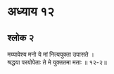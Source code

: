 # अध्याय १२

## श्लोक २

मय्यावेश्य मनो ये मां नित्ययुक्ता उपासते ।<br>श्रद्धया परयोपेताः ते मे युक्ततमा मताः ॥ १२-२॥<br><br>

